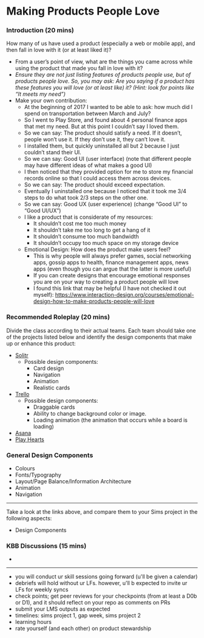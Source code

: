 # Making Products People Love

### Introduction (20 mins)

How many of us have used a product (especially a web or mobile app), and then fall in love with it (or at least liked it)?
* From a user’s point of view, what are the things you came across while using the product that made you fall in love with it?
* *Ensure they are not just listing features of products people use, but of products people love. So, you may ask: Are you saying if a product has these features you will love (or at least like) it? (Hint: look for points like “It meets my need”)*
* Make your own contribution:
    * At the beginning of 2017 I wanted to be able to ask: how much did I spend on transportation between March and July?
    * So I went to Play Store, and found about 4 personal finance apps that met my need. But at this point I couldn’t say I loved them.
    * So we can say: The product should satisfy a need. If it doesn’t, people won’t use it. If they don’t use it, they can’t love it.
    * I installed them, but quickly uninstalled all but 2 because I just couldn’t stand their UI.
    * So we can say: Good UI (user interface) (note that different people may have different ideas of what makes a good UI)
    * I then noticed that they provided option for me to store my financial records online so that I could access them across devices.
    * So we can say: The product should exceed expectation.
    * Eventually I uninstalled one because I noticed that it took me 3/4 steps to do what took 2/3 steps on the other one.
    * So we can say: Good UX (user experience) (change “Good UI” to “Good UI/UX”)
    * I like a product that is considerate of my resources:
        * It shouldn’t cost me too much money
        * It shouldn’t take me too long to get a hang of it
        * It shouldn’t consume too much bandwidth
        * It shouldn’t occupy too much space on my storage device
    * Emotional Design: How does the product make users feel?
        * This is why people will always prefer games, social networking apps, gossip apps to health, finance management apps, news apps (even though you can argue that the latter is more useful)
        * If you can create designs that encourage emotional responses you are on your way to creating a product people will love
        * I found this link that may be helpful (I have not checked it out myself): https://www.interaction-design.org/courses/emotional-design-how-to-make-products-people-will-love


### Recommended Roleplay (20 mins)
Divide the class according to their actual teams. Each team should take one of the projects listed below and identify the design components that make up or enhance this product:
* [Solitr](https://www.solitr.com/)
    * Possible design components:
        * Card design
        * Navigation
        * Animation
        * Realistic cards
* [Trello](https://trello.com/)
    * Possible design components:
        * Draggable cards
        * Ability to change background color or image.
        * Loading animation (the animation that occurs while a board is loading)
* [Asana](https://asana.com)
* [Play Hearts](https://www.playhearts-online.com/)

### General Design Components
* Colours
* Fonts/Typography
* Layout/Page Balance/Information Architecture
* Animation
* Navigation

----

Take a look at the links above, and compare them to your Sims project in the following aspects:
* Design Components

### KBB Discussions (15 mins)
* 
----
* you will conduct ur skill sessions going forward (u'll be given a calendar)
* debriefs will hold without ur LFs. however, u'll b expected to invite ur LFs for weekly syncs
* check points; get peer reviews for your checkpoints (from at least a D0b or D1), and it should reflect on your repo as comments on PRs
* submit your LMS outputs as expected
* timelines: sims project 1, gap week, sims project 2
* learning hours
* rate yourself (and each other) on product stewardship
